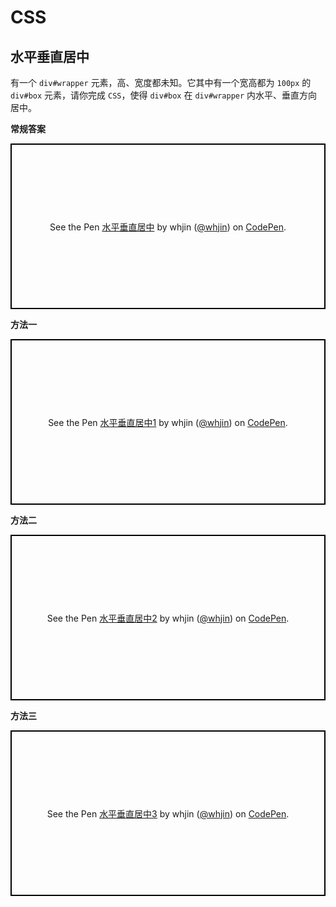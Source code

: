 # CSS #

## 水平垂直居中 ##

有一个 `div#wrapper` 元素，高、宽度都未知。它其中有一个宽高都为 `100px` 的 `div#box` 元素，请你完成 `CSS`，使得 `div#box` 在 `div#wrapper` 内水平、垂直方向居中。

**常规答案**

<p class="codepen" data-height="265" data-theme-id="0" data-default-tab="css,result" data-user="whjin" data-slug-hash="aXNJbN" style="height: 265px; box-sizing: border-box; display: flex; align-items: center; justify-content: center; border: 2px solid black; margin: 1em 0; padding: 1em;" data-pen-title="水平垂直居中">
  <span>See the Pen <a href="https://codepen.io/whjin/pen/aXNJbN/">
  水平垂直居中</a> by whjin (<a href="https://codepen.io/whjin">@whjin</a>)
  on <a href="https://codepen.io">CodePen</a>.</span>
</p>
<script async src="https://static.codepen.io/assets/embed/ei.js"></script>

**方法一**

<p class="codepen" data-height="300" data-theme-id="0" data-default-tab="css,result" data-user="whjin" data-slug-hash="bzpgVr" style="height: 265px; box-sizing: border-box; display: flex; align-items: center; justify-content: center; border: 2px solid black; margin: 1em 0; padding: 1em;" data-pen-title="水平垂直居中1">
  <span>See the Pen <a href="https://codepen.io/whjin/pen/bzpgVr/">
  水平垂直居中1</a> by whjin (<a href="https://codepen.io/whjin">@whjin</a>)
  on <a href="https://codepen.io">CodePen</a>.</span>
</p>
<script async src="https://static.codepen.io/assets/embed/ei.js"></script>

**方法二**

<p class="codepen" data-height="300" data-theme-id="0" data-default-tab="css,result" data-user="whjin" data-slug-hash="OdNWMp" style="height: 265px; box-sizing: border-box; display: flex; align-items: center; justify-content: center; border: 2px solid black; margin: 1em 0; padding: 1em;" data-pen-title="水平垂直居中2">
  <span>See the Pen <a href="https://codepen.io/whjin/pen/OdNWMp/">
  水平垂直居中2</a> by whjin (<a href="https://codepen.io/whjin">@whjin</a>)
  on <a href="https://codepen.io">CodePen</a>.</span>
</p>
<script async src="https://static.codepen.io/assets/embed/ei.js"></script>

**方法三**

<p class="codepen" data-height="300" data-theme-id="0" data-default-tab="css,result" data-user="whjin" data-slug-hash="gqrgwg" style="height: 265px; box-sizing: border-box; display: flex; align-items: center; justify-content: center; border: 2px solid black; margin: 1em 0; padding: 1em;" data-pen-title="水平垂直居中3">
  <span>See the Pen <a href="https://codepen.io/whjin/pen/gqrgwg/">
  水平垂直居中3</a> by whjin (<a href="https://codepen.io/whjin">@whjin</a>)
  on <a href="https://codepen.io">CodePen</a>.</span>
</p>
<script async src="https://static.codepen.io/assets/embed/ei.js"></script>


